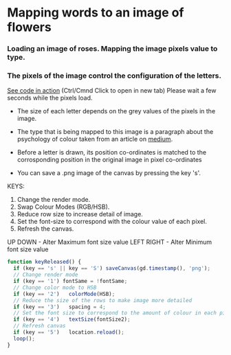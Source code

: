 # Mapping words to an image of flowers

### Loading an image of roses. Mapping the image pixels value to type.
### The pixels of the image control the configuration of the letters.

[See code in action](https://mgn00150905.github.io/GenerativeDesignProjects/Word_mapped_to_Picture) (Ctrl/Cmnd Click to open in new tab)
Please wait a few seconds while the pixels load.

* The size of each letter depends on the grey values of the pixels in the image.

* The type that is being mapped to this image is a paragraph about the psychology of colour taken from an article on [medium](https://medium.com/building-creative-market/a-color-exercise-for-our-brands-illustration-db39af44f081).

* Before a letter is drawn, its position co-ordinates is matched to the corrosponding position
in the original image in pixel co-ordinates

* You can save a .png image of the canvas by pressing the key 's'.

KEYS:

1. Change the render mode.
2. Swap Colour Modes (RGB/HSB).
3. Reduce row size to increase detail of image.
4. Set the font-size to correspond with the colour value of each pixel.
5. Refresh the canvas.

UP DOWN - Alter Maximum font size value
LEFT RIGHT - Alter Minimum font size value

```js
function keyReleased() {
  if (key == 's' || key == 'S') saveCanvas(gd.timestamp(), 'png');
  // Change render mode
  if (key == '1') fontSame = !fontSame;
  // Change color mode to HSB
  if (key == '2')   colorMode(HSB);
  // Reduce the size of the rows to make image more detailed
  if (key == '3')   spacing = 4;
  // Set the font size to correspond to the amount of colour in each pixel
  if (key == '4')   textSize(fontSize2);
  // Refresh canvas
  if (key == '5')   location.reload();
  loop();
}
```
